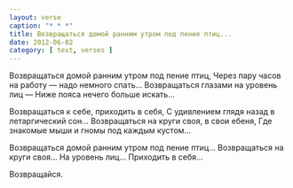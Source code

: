 ```yaml
---
layout: verse
caption: "* * *"
title: Возвращаться домой ранним утром под пение птиц...
date: 2012-06-02
category: [ text, verses ]
---
```

Возвращаться домой ранним утром под пение птиц,
Через пару часов на работу — надо немного спать...
Возвращаться глазами на уровень лиц —
Ниже пояса нечего больше искать...

Возвращаться к себе, приходить в себя,
С удивлением глядя назад в летаргический сон...
Возвращаться на круги своя, в свои ебеня,
Где знакомые мыши и гномы под каждым кустом...

Возвращаться домой ранним утром под пение птиц...
Возвращаться на круги своя...
На уровень лиц...
Приходить в себя...

Возвращайся.
